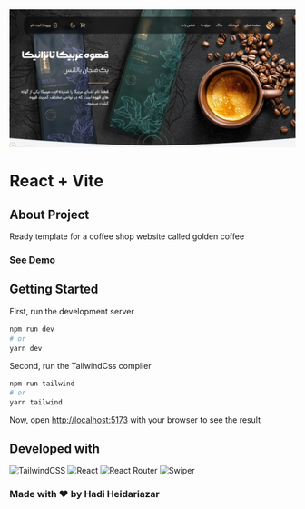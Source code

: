 <img src='public/images/golden-coffee-shop.webp' />

# React + Vite

## About Project
Ready template for a coffee shop website called golden coffee

### See <a href='https://goldencoffee.liara.run'>Demo</a>

## Getting Started
First, run the development server
```bash
npm run dev
# or
yarn dev
```

Second, run the TailwindCss compiler
```bash
npm run tailwind
# or
yarn tailwind
```

Now, open <a href='http://localhost:5173/'>http://localhost:5173</a> with your browser to see the result

## Developed with
<img alt="TailwindCSS" src="https://img.shields.io/badge/tailwindcss-%2338B2AC.svg?style=for-the-badge&logo=tailwind-css&logoColor=white" />
<img alt="React" src="https://img.shields.io/badge/react-%2320232a.svg?style=for-the-badge&logo=react&logoColor=%2361DAFB" />
<img alt="React Router" src="https://img.shields.io/badge/React_Router-CA4245?style=for-the-badge&logo=react-router&logoColor=white" />
<img alt="Swiper" src="https://img.shields.io/badge/Swiper-0080ff?style=for-the-badge&logo=swiper&logoColor=white" />

### Made with ❤ by Hadi Heidariazar